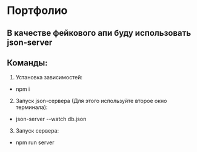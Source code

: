 # Портфолио

## В качестве фейкового апи буду использовать json-server

## Команды:

1. Установка зависимостей:
  - npm i

2. Запуск json-сервера (Для этого используйте второе окно терминала):
  - json-server --watch db.json

3. Запуск сервера:
  - npm run server 